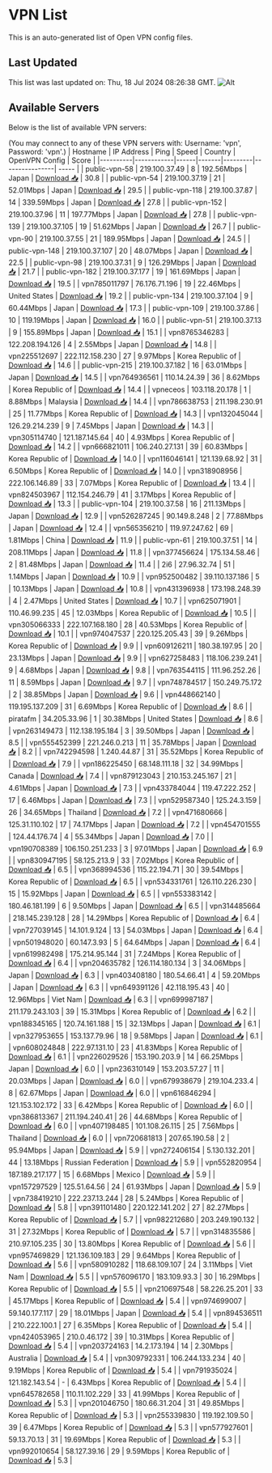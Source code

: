 # VPN List

This is an auto-generated list of Open VPN config files.

## Last Updated

This list was last updated on: Thu, 18 Jul 2024 08:26:38 GMT.
![Alt](https://repobeats.axiom.co/api/embed/186b98318ef1479477931607c1ad7d823f12451f.svg "Repobeats analytics image")

## Available Servers

Below is the list of available VPN servers:

(You may connect to any of these VPN servers with: Username: 'vpn', Password: 'vpn'.)
| Hostname | IP Address | Ping | Speed | Country | OpenVPN Config | Score |
|----------|------------|------|-------|---------|----------------| ----- |
| public-vpn-58 | 219.100.37.49 | 8 | 192.56Mbps | Japan | [Download 📥](./configs/server_0_JP.ovpn) | 30.8 |
| public-vpn-54 | 219.100.37.19 | 21 | 52.01Mbps | Japan | [Download 📥](./configs/server_1_JP.ovpn) | 29.5 |
| public-vpn-118 | 219.100.37.87 | 14 | 339.59Mbps | Japan | [Download 📥](./configs/server_2_JP.ovpn) | 27.8 |
| public-vpn-152 | 219.100.37.96 | 11 | 197.77Mbps | Japan | [Download 📥](./configs/server_3_JP.ovpn) | 27.8 |
| public-vpn-139 | 219.100.37.105 | 19 | 51.62Mbps | Japan | [Download 📥](./configs/server_4_JP.ovpn) | 26.7 |
| public-vpn-90 | 219.100.37.55 | 21 | 189.95Mbps | Japan | [Download 📥](./configs/server_5_JP.ovpn) | 24.5 |
| public-vpn-148 | 219.100.37.107 | 20 | 48.07Mbps | Japan | [Download 📥](./configs/server_6_JP.ovpn) | 22.5 |
| public-vpn-98 | 219.100.37.31 | 9 | 126.29Mbps | Japan | [Download 📥](./configs/server_7_JP.ovpn) | 21.7 |
| public-vpn-182 | 219.100.37.177 | 19 | 161.69Mbps | Japan | [Download 📥](./configs/server_8_JP.ovpn) | 19.5 |
| vpn785011797 | 76.176.71.196 | 19 | 22.46Mbps | United States | [Download 📥](./configs/server_9_US.ovpn) | 19.2 |
| public-vpn-134 | 219.100.37.104 | 9 | 60.44Mbps | Japan | [Download 📥](./configs/server_10_JP.ovpn) | 17.3 |
| public-vpn-109 | 219.100.37.86 | 10 | 119.19Mbps | Japan | [Download 📥](./configs/server_11_JP.ovpn) | 16.0 |
| public-vpn-51 | 219.100.37.13 | 9 | 155.89Mbps | Japan | [Download 📥](./configs/server_12_JP.ovpn) | 15.1 |
| vpn8765346283 | 122.208.194.126 | 4 | 2.55Mbps | Japan | [Download 📥](./configs/server_13_JP.ovpn) | 14.8 |
| vpn225512697 | 222.112.158.230 | 27 | 9.97Mbps | Korea Republic of | [Download 📥](./configs/server_14_KR.ovpn) | 14.6 |
| public-vpn-215 | 219.100.37.182 | 16 | 63.01Mbps | Japan | [Download 📥](./configs/server_15_JP.ovpn) | 14.5 |
| vpn764936561 | 110.14.24.39 | 36 | 8.62Mbps | Korea Republic of | [Download 📥](./configs/server_16_KR.ovpn) | 14.4 |
| vpneceos | 103.118.20.178 | 1 | 8.88Mbps | Malaysia | [Download 📥](./configs/server_17_MY.ovpn) | 14.4 |
| vpn786638753 | 211.198.230.91 | 25 | 11.77Mbps | Korea Republic of | [Download 📥](./configs/server_18_KR.ovpn) | 14.3 |
| vpn132045044 | 126.29.214.239 | 9 | 7.45Mbps | Japan | [Download 📥](./configs/server_19_JP.ovpn) | 14.3 |
| vpn305114740 | 121.187.145.64 | 40 | 4.93Mbps | Korea Republic of | [Download 📥](./configs/server_20_KR.ovpn) | 14.2 |
| vpn666821011 | 106.240.27.131 | 39 | 60.83Mbps | Korea Republic of | [Download 📥](./configs/server_21_KR.ovpn) | 14.0 |
| vpn116046141 | 121.139.68.92 | 31 | 6.50Mbps | Korea Republic of | [Download 📥](./configs/server_22_KR.ovpn) | 14.0 |
| vpn318908956 | 222.106.146.89 | 33 | 7.07Mbps | Korea Republic of | [Download 📥](./configs/server_23_KR.ovpn) | 13.4 |
| vpn824503967 | 112.154.246.79 | 41 | 3.17Mbps | Korea Republic of | [Download 📥](./configs/server_24_KR.ovpn) | 13.3 |
| public-vpn-104 | 219.100.37.58 | 16 | 211.13Mbps | Japan | [Download 📥](./configs/server_25_JP.ovpn) | 12.9 |
| vpn526287245 | 90.149.8.248 | 2 | 77.88Mbps | Japan | [Download 📥](./configs/server_26_JP.ovpn) | 12.4 |
| vpn565356210 | 119.97.247.62 | 69 | 1.81Mbps | China | [Download 📥](./configs/server_27_CN.ovpn) | 11.9 |
| public-vpn-61 | 219.100.37.51 | 14 | 208.11Mbps | Japan | [Download 📥](./configs/server_28_JP.ovpn) | 11.8 |
| vpn377456624 | 175.134.58.46 | 2 | 81.48Mbps | Japan | [Download 📥](./configs/server_29_JP.ovpn) | 11.4 |
| 2i6 | 27.96.32.74 | 51 | 1.14Mbps | Japan | [Download 📥](./configs/server_30_JP.ovpn) | 10.9 |
| vpn952500482 | 39.110.137.186 | 5 | 10.13Mbps | Japan | [Download 📥](./configs/server_31_JP.ovpn) | 10.8 |
| vpn431396938 | 173.198.248.39 | 4 | 2.47Mbps | United States | [Download 📥](./configs/server_32_US.ovpn) | 10.7 |
| vpn625071901 | 110.46.99.235 | 45 | 12.03Mbps | Korea Republic of | [Download 📥](./configs/server_33_KR.ovpn) | 10.5 |
| vpn305066333 | 222.107.168.180 | 28 | 40.53Mbps | Korea Republic of | [Download 📥](./configs/server_34_KR.ovpn) | 10.1 |
| vpn974047537 | 220.125.205.43 | 39 | 9.26Mbps | Korea Republic of | [Download 📥](./configs/server_35_KR.ovpn) | 9.9 |
| vpn609126211 | 180.38.197.95 | 20 | 23.13Mbps | Japan | [Download 📥](./configs/server_36_JP.ovpn) | 9.9 |
| vpn627258483 | 118.106.239.241 | 9 | 4.68Mbps | Japan | [Download 📥](./configs/server_37_JP.ovpn) | 9.8 |
| vpn763544115 | 111.96.252.26 | 11 | 8.59Mbps | Japan | [Download 📥](./configs/server_38_JP.ovpn) | 9.7 |
| vpn748784517 | 150.249.75.172 | 2 | 38.85Mbps | Japan | [Download 📥](./configs/server_39_JP.ovpn) | 9.6 |
| vpn448662140 | 119.195.137.209 | 31 | 6.69Mbps | Korea Republic of | [Download 📥](./configs/server_40_KR.ovpn) | 8.6 |
| piratafm | 34.205.33.96 | 1 | 30.38Mbps | United States | [Download 📥](./configs/server_41_US.ovpn) | 8.6 |
| vpn263149473 | 112.138.195.184 | 3 | 39.50Mbps | Japan | [Download 📥](./configs/server_42_JP.ovpn) | 8.5 |
| vpn555452399 | 221.246.0.213 | 11 | 35.78Mbps | Japan | [Download 📥](./configs/server_43_JP.ovpn) | 8.2 |
| vpn742294598 | 1.240.44.87 | 31 | 35.52Mbps | Korea Republic of | [Download 📥](./configs/server_44_KR.ovpn) | 7.9 |
| vpn186225450 | 68.148.111.18 | 32 | 34.99Mbps | Canada | [Download 📥](./configs/server_45_CA.ovpn) | 7.4 |
| vpn879123043 | 210.153.245.167 | 21 | 4.61Mbps | Japan | [Download 📥](./configs/server_46_JP.ovpn) | 7.3 |
| vpn433784044 | 119.47.222.252 | 17 | 6.46Mbps | Japan | [Download 📥](./configs/server_47_JP.ovpn) | 7.3 |
| vpn529587340 | 125.24.3.159 | 26 | 34.65Mbps | Thailand | [Download 📥](./configs/server_48_TH.ovpn) | 7.2 |
| vpn471680666 | 125.31.110.102 | 17 | 74.17Mbps | Japan | [Download 📥](./configs/server_49_JP.ovpn) | 7.2 |
| vpn454701555 | 124.44.176.74 | 4 | 55.34Mbps | Japan | [Download 📥](./configs/server_50_JP.ovpn) | 7.0 |
| vpn190708389 | 106.150.251.233 | 3 | 97.01Mbps | Japan | [Download 📥](./configs/server_51_JP.ovpn) | 6.9 |
| vpn830947195 | 58.125.213.9 | 33 | 7.02Mbps | Korea Republic of | [Download 📥](./configs/server_52_KR.ovpn) | 6.5 |
| vpn368994536 | 115.22.194.71 | 30 | 39.54Mbps | Korea Republic of | [Download 📥](./configs/server_53_KR.ovpn) | 6.5 |
| vpn534331761 | 126.110.226.230 | 15 | 15.92Mbps | Japan | [Download 📥](./configs/server_54_JP.ovpn) | 6.5 |
| vpn553383142 | 180.46.181.199 | 6 | 9.50Mbps | Japan | [Download 📥](./configs/server_55_JP.ovpn) | 6.5 |
| vpn314485664 | 218.145.239.128 | 28 | 14.29Mbps | Korea Republic of | [Download 📥](./configs/server_56_KR.ovpn) | 6.4 |
| vpn727039145 | 14.101.9.124 | 13 | 54.03Mbps | Japan | [Download 📥](./configs/server_57_JP.ovpn) | 6.4 |
| vpn501948020 | 60.147.3.93 | 5 | 64.64Mbps | Japan | [Download 📥](./configs/server_58_JP.ovpn) | 6.4 |
| vpn619982498 | 175.214.95.144 | 31 | 7.24Mbps | Korea Republic of | [Download 📥](./configs/server_59_KR.ovpn) | 6.4 |
| vpn204635782 | 126.114.180.134 | 3 | 34.06Mbps | Japan | [Download 📥](./configs/server_60_JP.ovpn) | 6.3 |
| vpn403408180 | 180.54.66.41 | 4 | 59.20Mbps | Japan | [Download 📥](./configs/server_61_JP.ovpn) | 6.3 |
| vpn649391126 | 42.118.195.43 | 40 | 12.96Mbps | Viet Nam | [Download 📥](./configs/server_62_VN.ovpn) | 6.3 |
| vpn699987187 | 211.179.243.103 | 39 | 15.31Mbps | Korea Republic of | [Download 📥](./configs/server_63_KR.ovpn) | 6.2 |
| vpn188345165 | 120.74.161.188 | 15 | 32.13Mbps | Japan | [Download 📥](./configs/server_64_JP.ovpn) | 6.1 |
| vpn327953655 | 153.137.79.96 | 18 | 9.58Mbps | Japan | [Download 📥](./configs/server_65_JP.ovpn) | 6.1 |
| vpn608024848 | 222.97.131.10 | 23 | 41.83Mbps | Korea Republic of | [Download 📥](./configs/server_66_KR.ovpn) | 6.1 |
| vpn226029526 | 153.190.203.9 | 14 | 66.25Mbps | Japan | [Download 📥](./configs/server_67_JP.ovpn) | 6.0 |
| vpn236310149 | 153.203.57.27 | 11 | 20.03Mbps | Japan | [Download 📥](./configs/server_68_JP.ovpn) | 6.0 |
| vpn679938679 | 219.104.233.4 | 8 | 62.67Mbps | Japan | [Download 📥](./configs/server_69_JP.ovpn) | 6.0 |
| vpn616846294 | 121.153.102.172 | 33 | 6.42Mbps | Korea Republic of | [Download 📥](./configs/server_70_KR.ovpn) | 6.0 |
| vpn386813367 | 211.194.240.41 | 26 | 44.68Mbps | Korea Republic of | [Download 📥](./configs/server_71_KR.ovpn) | 6.0 |
| vpn407198485 | 101.108.26.115 | 25 | 7.56Mbps | Thailand | [Download 📥](./configs/server_72_TH.ovpn) | 6.0 |
| vpn720681813 | 207.65.190.58 | 2 | 95.94Mbps | Japan | [Download 📥](./configs/server_73_JP.ovpn) | 5.9 |
| vpn272406154 | 5.130.132.201 | 44 | 13.18Mbps | Russian Federation | [Download 📥](./configs/server_74_RU.ovpn) | 5.9 |
| vpn552820954 | 187.189.217.177 | 15 | 6.68Mbps | Mexico | [Download 📥](./configs/server_75_MX.ovpn) | 5.9 |
| vpn157297529 | 125.51.64.56 | 24 | 61.93Mbps | Japan | [Download 📥](./configs/server_76_JP.ovpn) | 5.9 |
| vpn738419210 | 222.237.13.244 | 28 | 5.24Mbps | Korea Republic of | [Download 📥](./configs/server_77_KR.ovpn) | 5.8 |
| vpn391101480 | 220.122.141.202 | 27 | 82.27Mbps | Korea Republic of | [Download 📥](./configs/server_78_KR.ovpn) | 5.7 |
| vpn982212680 | 203.249.190.132 | 31 | 27.32Mbps | Korea Republic of | [Download 📥](./configs/server_79_KR.ovpn) | 5.7 |
| vpn314835586 | 210.97.105.235 | 30 | 13.80Mbps | Korea Republic of | [Download 📥](./configs/server_80_KR.ovpn) | 5.6 |
| vpn957469829 | 121.136.109.183 | 29 | 9.64Mbps | Korea Republic of | [Download 📥](./configs/server_81_KR.ovpn) | 5.6 |
| vpn580910282 | 118.68.109.107 | 24 | 3.11Mbps | Viet Nam | [Download 📥](./configs/server_82_VN.ovpn) | 5.5 |
| vpn576096170 | 183.109.93.3 | 30 | 16.29Mbps | Korea Republic of | [Download 📥](./configs/server_83_KR.ovpn) | 5.5 |
| vpn210697548 | 58.226.25.201 | 33 | 45.17Mbps | Korea Republic of | [Download 📥](./configs/server_84_KR.ovpn) | 5.4 |
| vpn974699007 | 59.140.177.117 | 29 | 18.01Mbps | Japan | [Download 📥](./configs/server_85_JP.ovpn) | 5.4 |
| vpn894536511 | 210.222.100.1 | 27 | 6.35Mbps | Korea Republic of | [Download 📥](./configs/server_86_KR.ovpn) | 5.4 |
| vpn424053965 | 210.0.46.172 | 39 | 10.31Mbps | Korea Republic of | [Download 📥](./configs/server_87_KR.ovpn) | 5.4 |
| vpn203724163 | 14.2.173.194 | 14 | 2.30Mbps | Australia | [Download 📥](./configs/server_88_AU.ovpn) | 5.4 |
| vpn309792331 | 106.244.133.234 | 40 | 9.19Mbps | Korea Republic of | [Download 📥](./configs/server_89_KR.ovpn) | 5.4 |
| vpn791935024 | 121.182.143.54 | - | 6.43Mbps | Korea Republic of | [Download 📥](./configs/server_90_KR.ovpn) | 5.4 |
| vpn645782658 | 110.11.102.229 | 33 | 41.99Mbps | Korea Republic of | [Download 📥](./configs/server_91_KR.ovpn) | 5.3 |
| vpn201046750 | 180.66.31.204 | 31 | 49.85Mbps | Korea Republic of | [Download 📥](./configs/server_92_KR.ovpn) | 5.3 |
| vpn255339830 | 119.192.109.50 | 39 | 6.47Mbps | Korea Republic of | [Download 📥](./configs/server_93_KR.ovpn) | 5.3 |
| vpn577927601 | 59.13.70.13 | 31 | 19.69Mbps | Korea Republic of | [Download 📥](./configs/server_94_KR.ovpn) | 5.3 |
| vpn992010654 | 58.127.39.16 | 29 | 9.59Mbps | Korea Republic of | [Download 📥](./configs/server_95_KR.ovpn) | 5.3 |
